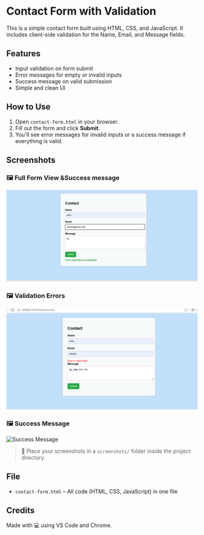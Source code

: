 # Contact Form with Validation

This is a simple contact form built using HTML, CSS, and JavaScript. It includes client-side validation for the Name, Email, and Message fields.

## Features
- Input validation on form submit
- Error messages for empty or invalid inputs
- Success message on valid submission
- Simple and clean UI

## How to Use
1. Open `contact-form.html` in your browser.
2. Fill out the form and click **Submit**.
3. You'll see error messages for invalid inputs or a success message if everything is valid.

## Screenshots

### 🖼️ Full Form View &Success message
![Form View](ss6.3.png)

### 🖼️ Validation Errors
![Validation Errors](SS6.1.png)

### 🖼️ Success Message
![Success Message](ss6.png)

> 📂 Place your screenshots in a `screenshots/` folder inside the project directory.

## File
- `contact-form.html` – All code (HTML, CSS, JavaScript) in one file

## Credits
Made with 💻 using VS Code and Chrome.
